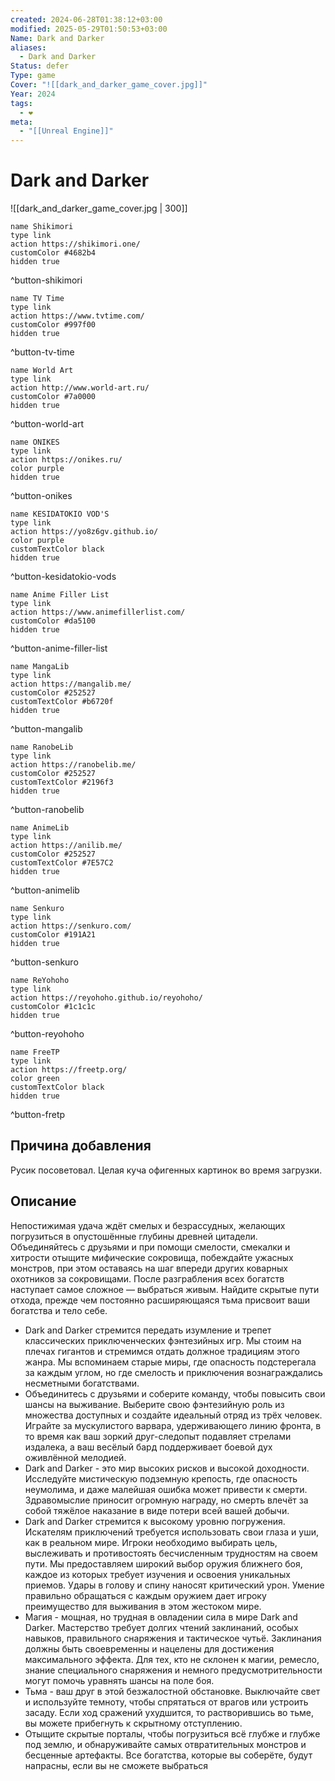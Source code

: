 ```yaml
---
created: 2024-06-28T01:38:12+03:00
modified: 2025-05-29T01:50:53+03:00
Name: Dark and Darker
aliases:
  - Dark and Darker
Status: defer
Type: game
Cover: "![[dark_and_darker_game_cover.jpg]]"
Year: 2024
tags:
  - ❤
meta:
  - "[[Unreal Engine]]"
---
```


# Dark and Darker

![[dark_and_darker_game_cover.jpg | 300]]


```button
name Shikimori
type link
action https://shikimori.one/
customColor #4682b4
hidden true
```
^button-shikimori

```button
name TV Time
type link
action https://www.tvtime.com/
customColor #997f00
hidden true
```
^button-tv-time

```button
name World Art
type link
action http://www.world-art.ru/
customColor #7a0000
hidden true
```
^button-world-art

```button
name ONIKES
type link
action https://onikes.ru/
color purple
hidden true
```
^button-onikes

```button
name KESIDATOKIO VOD'S
type link
action https://yo8z6gv.github.io/
color purple
customTextColor black
hidden true
```
^button-kesidatokio-vods

```button
name Anime Filler List
type link
action https://www.animefillerlist.com/
customColor #da5100
hidden true
```
^button-anime-filler-list

```button
name MangaLib
type link
action https://mangalib.me/
customColor #252527
customTextColor #b6720f
hidden true
```
^button-mangalib

```button
name RanobeLib
type link
action https://ranobelib.me/
customColor #252527
customTextColor #2196f3
hidden true
```
^button-ranobelib

```button
name AnimeLib
type link
action https://anilib.me/
customColor #252527
customTextColor #7E57C2
hidden true
```
^button-animelib

```button
name Senkuro
type link
action https://senkuro.com/
customColor #191A21
hidden true
```
^button-senkuro

```button
name ReYohoho
type link
action https://reyohoho.github.io/reyohoho/
customColor #1c1c1c
hidden true
```
^button-reyohoho

```button
name FreeTP
type link
action https://freetp.org/
color green
customTextColor black
hidden true
```
^button-fretp

## Причина добавления

Русик посоветовал. Целая куча офигенных картинок во время загрузки.


## Описание

Непостижимая удача ждёт смелых и безрассудных, желающих погрузиться в опустошённые глубины древней цитадели. Объединяйтесь с друзьями и при помощи смелости, смекалки и хитрости отыщите мифические сокровища, побеждайте ужасных монстров, при этом оставаясь на шаг впереди других коварных охотников за сокровищами. После разграбления всех богатств наступает самое сложное — выбраться живым. Найдите скрытые пути отхода, прежде чем постоянно расширяющаяся тьма присвоит ваши богатства и тело себе.

 - Dark and Darker стремится передать изумление и трепет классических приключенческих фэнтезийных игр. Мы стоим на плечах гигантов и стремимся отдать должное традициям этого жанра. Мы вспоминаем старые миры, где опасность подстерегала за каждым углом, но где смелость и приключения вознаграждались несметными богатствами.
 - Объединитесь с друзьями и соберите команду, чтобы повысить свои шансы на выживание. Выберите свою фэнтезийную роль из множества доступных и создайте идеальный отряд из трёх человек. Играйте за мускулистого варвара, удерживающего линию фронта, в то время как ваш зоркий друг-cледопыт подавляет стрелами издалека, а ваш весёлый бард поддерживает боевой дух оживлённой мелодией.
 - Dark and Darker - это мир высоких рисков и высокой доходности. Исследуйте мистическую подземную крепость, где опасность неумолима, и даже малейшая ошибка может привести к смерти. Здравомыслие приносит огромную награду, но смерть влечёт за собой тяжёлое наказание в виде потери всей вашей добычи.
 - Dark and Darker стремится к высокому уровню погружения. Искателям приключений требуется использовать свои глаза и уши, как в реальном мире. Игроки необходимо выбирать цель, выслеживать и противостоять бесчисленным трудностям на своем пути. Мы предоставляем широкий выбор оружия ближнего боя, каждое из которых требует изучения и освоения уникальных приемов. Удары в голову и спину наносят критический урон. Умение правильно обращаться с каждым оружием дает игроку преимущество для выживания в этом жестоком мире.
 - Магия - мощная, но трудная в овладении сила в мире Dark and Darker. Мастерство требует долгих чтений заклинаний, особых навыков, правильного снаряжения и тактическое чутьё. Заклинания должны быть своевременны и нацелены для достижения максимального эффекта. Для тех, кто не склонен к магии, ремесло, знание специального снаряжения и немного предусмотрительности могут помочь уравнять шансы на поле боя.
 - Тьма - ваш друг в этой безжалостной обстановке. Выключайте свет и используйте темноту, чтобы спрятаться от врагов или устроить засаду. Если ход сражений ухудшится, то растворившись во тьме, вы можете прибегнуть к скрытному отступлению.
 - Отыщите скрытые порталы, чтобы погрузиться всё глубже и глубже под землю, и обнаруживайте самых отвратительных монстров и бесценные артефакты. Все богатства, которые вы соберёте, будут напрасны, если вы не сможете выбраться
